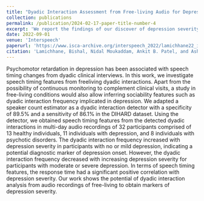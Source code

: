 ```yaml
---
title: "Dyadic Interaction Assessment from Free-living Audio for Depression Severity Assessment"
collection: publications
permalink: /publication/2024-02-17-paper-title-number-4
excerpt: 'We report the findings of our discover of depression severity markers in free-living dyadic interaction parameters.'
date: 2022-09-01
venue: 'Interspeech'
paperurl: 'https://www.isca-archive.org/interspeech_2022/lamichhane22_interspeech.pdf'
citation: 'Lamichhane, Bishal, Nidal Moukaddam, Ankit B. Patel, and Ashutosh Sabharwal. "Dyadic interaction assessment from free-living audio for depression severity assessment." arXiv preprint arXiv:2209.03901 (2022).'
---
```


Psychomotor retardation in depression has been associated
with speech timing changes from dyadic clinical interviews.
In this work, we investigate speech timing features from freeliving dyadic interactions. Apart from the possibility of continuous monitoring to complement clinical visits, a study in
free-living conditions would also allow inferring sociability features such as dyadic interaction frequency implicated in depression. We adapted a speaker count estimator as a dyadic interaction detector with a specificity of 89.5% and a sensitivity of
86.1% in the DIHARD dataset. Using the detector, we obtained
speech timing features from the detected dyadic interactions in
multi-day audio recordings of 32 participants comprised of 13
healthy individuals, 11 individuals with depression, and 8 individuals with psychotic disorders. The dyadic interaction frequency increased with depression severity in participants with
no or mild depression, indicating a potential diagnostic marker
of depression onset. However, the dyadic interaction frequency
decreased with increasing depression severity for participants
with moderate or severe depression. In terms of speech timing
features, the response time had a significant positive correlation with depression severity. Our work shows the potential of
dyadic interaction analysis from audio recordings of free-living
to obtain markers of depression severity.